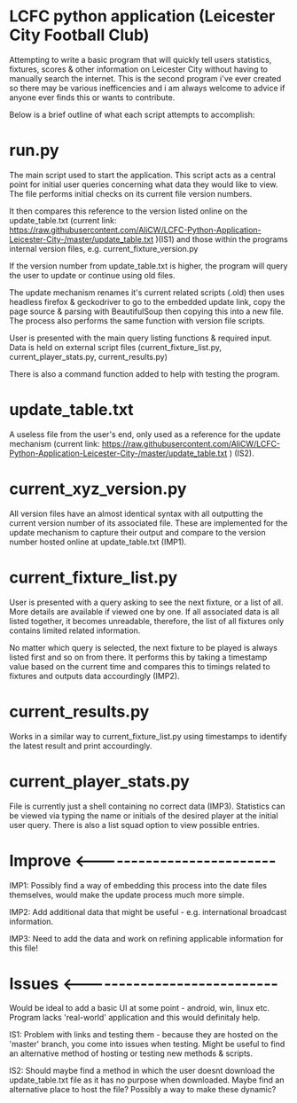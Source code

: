 # LCFC python application (Leicester City Football Club)
Attempting to write a basic program that will quickly tell users statistics, fixtures, scores & other information on Leicester City without having to manually search the internet. This is the second program i've ever created so there may be various inefficencies and i am always welcome to advice if anyone ever finds this or wants to contribute.

Below is a brief outline of what each script attempts to accomplish:

# run.py
The main script used to start the application. This script acts as a central point for initial user queries concerning what data they would like to view. The file performs initial checks on its current file version numbers.

It then compares this reference to the version listed online on the update_table.txt (current link: https://raw.githubusercontent.com/AliCW/LCFC-Python-Application-Leicester-City-/master/update_table.txt )(IS1) and those within the programs internal version files, e.g. current_fixture_version.py

If the version number from update_table.txt is higher, the program will query the user to update or continue using old files. 

  The update mechanism renames it's current related scripts (.old) then uses headless firefox & geckodriver to go to the embedded update link, copy the page source & parsing with BeautifulSoup then copying this into a new file. The process also performs the same function with version file scripts.

User is presented with the main query listing functions & required input. Data is held on external script files (current_fixture_list.py, current_player_stats.py, current_results.py)

There is also a command function added to help with testing the program.

# update_table.txt
A useless file from the user's end, only used as a reference for the update mechanism (current link: https://raw.githubusercontent.com/AliCW/LCFC-Python-Application-Leicester-City-/master/update_table.txt ) (IS2).

# current_xyz_version.py
All version files have an almost identical syntax with all outputting the current version number of its associated file. These are implemented for the update mechanism to capture their output and compare to the version number hosted online at update_table.txt (IMP1).

# current_fixture_list.py
User is presented with a query asking to see the next fixture, or a list of all. More details are available if viewed one by one. If all associated data is all listed together, it becomes unreadable, therefore, the list of all fixtures only contains limited related information.

No matter which query is selected, the next fixture to be played is always listed first and so on from there. It performs this by taking a timestamp value based on the current time and compares this to timings related to fixtures and outputs data accourdingly (IMP2).

# current_results.py
Works in a similar way to current_fixture_list.py using timestamps to identify the latest result and print accourdingly.

# current_player_stats.py
File is currently just a shell containing no correct data (IMP3). Statistics can be viewed via typing the name or initials of the desired player at the initial user query. There is also a list squad option to view possible entries.

# Improve <-------------------------
IMP1: Possibly find a way of embedding this process into the date files themselves, would make the update process much more simple.

IMP2: Add additional data that might be useful - e.g. international broadcast information.

IMP3: Need to add the data and work on refining applicable information for this file!

# Issues <---------------------------
Would be ideal to add a basic UI at some point - android, win, linux etc. Program lacks 'real-world' application and this would definitaly help.

IS1: Problem with links and testing them - because they are hosted on the 'master' branch, you come into issues when testing.
Might be useful to find an alternative method of hosting or testing new methods & scripts.
  
IS2: Should maybe find a method in which the user doesnt download the update_table.txt file as it has no purpose when downloaded. Maybe find an alternative place to host the file? Possibly a way to make these dynamic?
